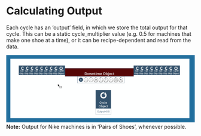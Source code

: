 # Calculating Output
 Each cycle has an ‘output’ field, in which we store the total output for that cycle.
This can be a static cycle_multiplier value (e.g. 0.5 for machines that make one shoe at a
time), or it can be recipe-dependent and read from the data.

![](ouputCalc.png)
**Note:** Output for Nike machines is in ‘Pairs of Shoes’, whenever possible.
